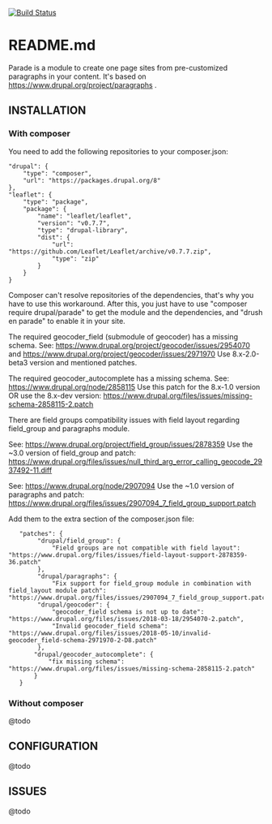 [![Build Status](https://travis-ci.org/brainsum/parade.svg?branch=8.x-2.x)](https://travis-ci.org/brainsum/parade)

# README.md

Parade is a module to create one page sites from pre-customized paragraphs in your content.
It's based on https://www.drupal.org/project/paragraphs .

## INSTALLATION
### With composer
You need to add the following repositories to your composer.json:

    "drupal": {
        "type": "composer",
        "url": "https://packages.drupal.org/8"
    },
    "leaflet": {
        "type": "package",
        "package": {
            "name": "leaflet/leaflet",
            "version": "v0.7.7",
            "type": "drupal-library",
            "dist": {
                "url": "https://github.com/Leaflet/Leaflet/archive/v0.7.7.zip",
                "type": "zip"
            }
        }
    }

Composer can't resolve repositories of the dependencies, that's why you have to
use this workaround. After this, you just have to use "composer require
drupal/parade" to get the module and the dependencies, and "drush en parade" to
enable it in your site.

The required geocoder_field (submodule of geocoder) has a missing schema.
See: https://www.drupal.org/project/geocoder/issues/2954070 and
https://www.drupal.org/project/geocoder/issues/2971970
Use 8.x-2.0-beta3 version and mentioned patches.

The required geocoder_autocomplete has a missing schema.
See: https://www.drupal.org/node/2858115
Use this patch for the 8.x-1.0 version OR use the 8.x-dev version:
https://www.drupal.org/files/issues/missing-schema-2858115-2.patch

There are field groups compatibility issues with field layout regarding
field_group and paragraphs module.

See: https://www.drupal.org/project/field_group/issues/2878359
Use the ~3.0 version of field_group and patch:
https://www.drupal.org/files/issues/null_third_arg_error_calling_geocode_2937492-11.diff

See: https://www.drupal.org/node/2907094
Use the ~1.0 version of paragraphs and patch:
https://www.drupal.org/files/issues/2907094_7_field_group_support.patch

Add them to the extra section of the composer.json file:

       "patches": {
            "drupal/field_group": {
                "Field groups are not compatible with field layout": "https://www.drupal.org/files/issues/field-layout-support-2878359-36.patch"
            },
            "drupal/paragraphs": {
                "Fix support for field_group module in combination with field_layout module patch": "https://www.drupal.org/files/issues/2907094_7_field_group_support.patch"
            "drupal/geocoder": {
                "geocoder_field schema is not up to date": "https://www.drupal.org/files/issues/2018-03-18/2954070-2.patch",
                "Invalid geocoder_field schema": "https://www.drupal.org/files/issues/2018-05-10/invalid-geocoder_field-schema-2971970-2-D8.patch"
            },
           "drupal/geocoder_autocomplete": {
               "fix missing schema": "https://www.drupal.org/files/issues/missing-schema-2858115-2.patch"
           }
       }

### Without composer
@todo


## CONFIGURATION

@todo

## ISSUES

@todo
